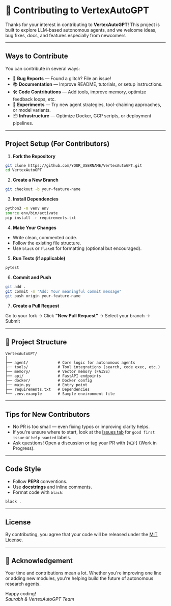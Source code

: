 # 🤝 Contributing to VertexAutoGPT

Thanks for your interest in contributing to **VertexAutoGPT**! This project is built to explore LLM-based autonomous agents, and we welcome ideas, bug fixes, docs, and features especially from newcomers 

---

## Ways to Contribute

You can contribute in several ways:

- 🐞 **Bug Reports** — Found a glitch? File an issue!
- 📚 **Documentation** — Improve README, tutorials, or setup instructions.
- 🛠 **Code Contributions** — Add tools, improve memory, optimize feedback loops, etc.
- 🔬 **Experiments** — Try new agent strategies, tool-chaining approaches, or model variants.
- 📦 **Infrastructure** — Optimize Docker, GCP scripts, or deployment pipelines.

---

## Project Setup (For Contributors)

1. **Fork the Repository**

```bash
git clone https://github.com/YOUR_USERNAME/VertexAutoGPT.git
cd VertexAutoGPT
```

2. **Create a New Branch**

```bash
git checkout -b your-feature-name
```

3. **Install Dependencies**

```bash
python3 -m venv env
source env/bin/activate
pip install -r requirements.txt
```

4. **Make Your Changes**

- Write clean, commented code.
- Follow the existing file structure.
- Use `black` or `flake8` for formatting (optional but encouraged).

5. **Run Tests (if applicable)**

```bash
pytest
```

6. **Commit and Push**

```bash
git add .
git commit -m "Add: Your meaningful commit message"
git push origin your-feature-name
```

7. **Create a Pull Request**

Go to your fork → Click **"New Pull Request"** → Select your branch → Submit 

---

## 📂 Project Structure

```
VertexAutoGPT/
│
├── agent/             # Core logic for autonomous agents
├── tools/             # Tool integrations (search, code exec, etc.)
├── memory/            # Vector memory (FAISS)
├── api/               # FastAPI endpoints
├── docker/            # Docker config
├── main.py            # Entry point
├── requirements.txt   # Dependencies
└── .env.example       # Sample environment file
```

---

## Tips for New Contributors

- No PR is too small — even fixing typos or improving clarity helps.
- If you're unsure where to start, look at the [Issues tab](https://github.com/SaurabhCodesAI/VertexAutoGPT/issues) for `good first issue` or `help wanted` labels.
- Ask questions! Open a discussion or tag your PR with `[WIP]` (Work in Progress).

---

## Code Style

- Follow **PEP8** conventions.
- Use **docstrings** and inline comments.
- Format code with `black`:

```bash
black .
```

---

## License

By contributing, you agree that your code will be released under the [MIT License](./LICENSE).

---

## 🙌 Acknowledgement

Your time and contributions mean a lot. Whether you're improving one line or adding new modules, you're helping build the future of autonomous research agents.

Happy coding!  
*Saurabh & VertexAutoGPT Team*
